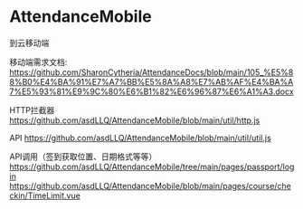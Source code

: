 # AttendanceMobile
到云移动端

移动端需求文档:
https://github.com/SharonCytheria/AttendanceDocs/blob/main/105_%E5%88%B0%E4%BA%91%E7%A7%BB%E5%8A%A8%E7%AB%AF%E4%BA%A7%E5%93%81%E9%9C%80%E6%B1%82%E6%96%87%E6%A1%A3.docx

HTTP拦截器
https://github.com/asdLLQ/AttendanceMobile/blob/main/util/http.js

API
https://github.com/asdLLQ/AttendanceMobile/blob/main/util/util.js

API调用（签到获取位置、日期格式等等）
https://github.com/asdLLQ/AttendanceMobile/tree/main/pages/passport/login
https://github.com/asdLLQ/AttendanceMobile/blob/main/pages/course/checkin/TimeLimit.vue

